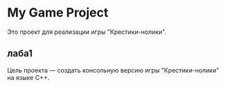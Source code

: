 # My Game Project

Это проект для реализации игры "Крестики-нолики".

## лаба1

Цель проекта — создать консольную версию игры "Крестики-нолики" на языке C++.

